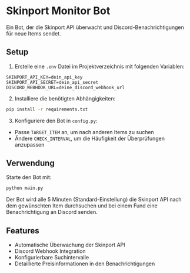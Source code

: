 # Skinport Monitor Bot

Ein Bot, der die Skinport API überwacht und Discord-Benachrichtigungen für neue Items sendet.

## Setup

1. Erstelle eine `.env` Datei im Projektverzeichnis mit folgenden Variablen:
```
SKINPORT_API_KEY=dein_api_key
SKINPORT_API_SECRET=dein_api_secret
DISCORD_WEBHOOK_URL=deine_discord_webhook_url
```

2. Installiere die benötigten Abhängigkeiten:
```bash
pip install -r requirements.txt
```

3. Konfiguriere den Bot in `config.py`:
- Passe `TARGET_ITEM` an, um nach anderen Items zu suchen
- Ändere `CHECK_INTERVAL`, um die Häufigkeit der Überprüfungen anzupassen

## Verwendung

Starte den Bot mit:
```bash
python main.py
```

Der Bot wird alle 5 Minuten (Standard-Einstellung) die Skinport API nach dem gewünschten Item durchsuchen und bei einem Fund eine Benachrichtigung an Discord senden.

## Features

- Automatische Überwachung der Skinport API
- Discord Webhook Integration
- Konfigurierbare Suchintervalle
- Detaillierte Preisinformationen in den Benachrichtigungen 